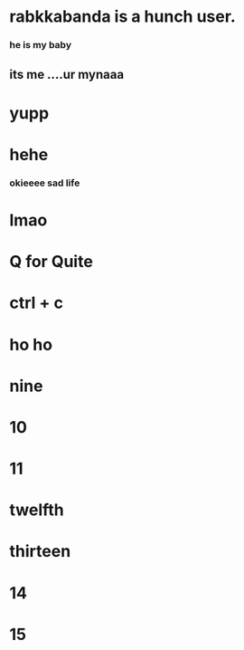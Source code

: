 # rabkkabanda is a hunch user. 
### he is my baby
## its me ....ur mynaaa
# yupp
# hehe 
### okieeee sad life 
# lmao
# Q for Quite
# ctrl + c
# ho ho
# nine
# 10
# 11
# twelfth
# thirteen
# 14
# 15
